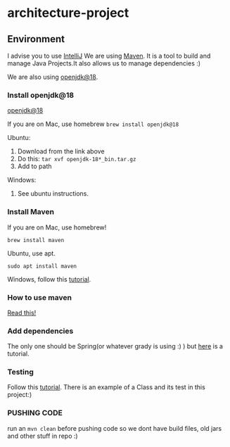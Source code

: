 # architecture-project

## Environment
I advise you to use [IntelliJ](https://www.jetbrains.com/idea/)
We are using [Maven](https://maven.apache.org/what-is-maven.html). It is a tool to build and manage Java Projects.It also allows us to manage dependencies :)

We are also using [openjdk@18](https://jdk.java.net/18/).

### Install openjdk@18
[openjdk@18](https://jdk.java.net/18/)

If you are on Mac, use homebrew
`
brew install openjdk@18
`

Ubuntu:
1) Download from the link above
2) Do this:
`
tar xvf openjdk-18*_bin.tar.gz
`
3) Add to path 

Windows:
1) See ubuntu instructions.

### Install Maven
If you are on Mac, use homebrew!

`
brew install maven
`

Ubuntu, use apt.

`sudo apt install maven`



Windows, follow this [tutorial](https://maven.apache.org/install.html). 

### How to use maven
[Read this!](https://maven.apache.org/guides/getting-started/maven-in-five-minutes.html)

### Add dependencies
The only one should be Spring(or whatever grady is using :) ) but [here](https://www.jetbrains.com/help/idea/work-with-maven-dependencies.html#generate_maven_dependency) is a tutorial.


### Testing
Follow this [tutorial](https://www.jetbrains.com/help/idea/junit.html). 
There is an example of a Class and its test in this project:)

### PUSHING CODE
run an `mvn clean` before pushing code so we dont have build files, old jars and other stuff in repo :)